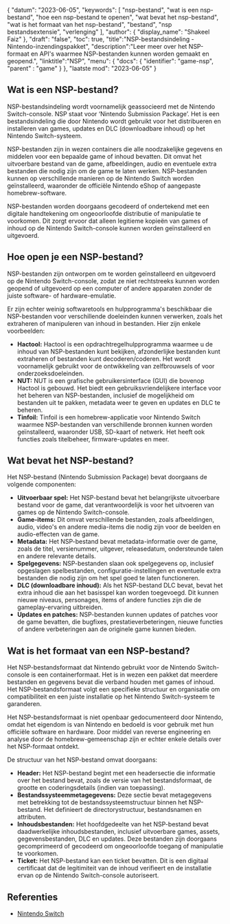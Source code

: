 {
"datum": "2023-06-05",
  "keywords": [
"nsp-bestand",
"wat is een nsp-bestand",
"hoe een nsp-bestand te openen",
"wat bevat het nsp-bestand",
"wat is het formaat van het nsp-bestand",
"bestand",
"nsp bestandsextensie",
"verlenging"
],
  "author": {
"display_name": "Shakeel Faiz"
},
"draft": "false",
"toc": true,
"title":"NSP-bestandsindeling - Nintendo-inzendingspakket",
  "description":"Leer meer over het NSP-formaat en API's waarmee NSP-bestanden kunnen worden gemaakt en geopend.",
"linktitle":"NSP",
  "menu": {
    "docs": {
      "identifier": "game-nsp",
"parent" : "game"
}
},
"laatste mod": "2023-06-05"
}

## Wat is een NSP-bestand?

NSP-bestandsindeling wordt voornamelijk geassocieerd met de Nintendo Switch-console. NSP staat voor ‘Nintendo Submission Package’. Het is een bestandsindeling die door Nintendo wordt gebruikt voor het distribueren en installeren van games, updates en DLC (downloadbare inhoud) op het Nintendo Switch-systeem.

NSP-bestanden zijn in wezen containers die alle noodzakelijke gegevens en middelen voor een bepaalde game of inhoud bevatten. Dit omvat het uitvoerbare bestand van de game, afbeeldingen, audio en eventuele extra bestanden die nodig zijn om de game te laten werken. NSP-bestanden kunnen op verschillende manieren op de Nintendo Switch worden geïnstalleerd, waaronder de officiële Nintendo eShop of aangepaste homebrew-software.

NSP-bestanden worden doorgaans gecodeerd of ondertekend met een digitale handtekening om ongeoorloofde distributie of manipulatie te voorkomen. Dit zorgt ervoor dat alleen legitieme kopieën van games of inhoud op de Nintendo Switch-console kunnen worden geïnstalleerd en uitgevoerd.

## Hoe open je een NSP-bestand?

NSP-bestanden zijn ontworpen om te worden geïnstalleerd en uitgevoerd op de Nintendo Switch-console, zodat ze niet rechtstreeks kunnen worden geopend of uitgevoerd op een computer of andere apparaten zonder de juiste software- of hardware-emulatie.

Er zijn echter weinig softwaretools en hulpprogramma's beschikbaar die NSP-bestanden voor verschillende doeleinden kunnen verwerken, zoals het extraheren of manipuleren van inhoud in bestanden. Hier zijn enkele voorbeelden:

- **Hactool:** Hactool is een opdrachtregelhulpprogramma waarmee u de inhoud van NSP-bestanden kunt bekijken, afzonderlijke bestanden kunt extraheren of bestanden kunt decoderen/coderen. Het wordt voornamelijk gebruikt voor de ontwikkeling van zelfbrouwsels of voor onderzoeksdoeleinden.
- **NUT:** NUT is een grafische gebruikersinterface (GUI) die bovenop Hactool is gebouwd. Het biedt een gebruiksvriendelijkere interface voor het beheren van NSP-bestanden, inclusief de mogelijkheid om bestanden uit te pakken, metadata weer te geven en updates en DLC te beheren.
- **Tinfoil:** Tinfoil is een homebrew-applicatie voor Nintendo Switch waarmee NSP-bestanden van verschillende bronnen kunnen worden geïnstalleerd, waaronder USB, SD-kaart of netwerk. Het heeft ook functies zoals titelbeheer, firmware-updates en meer.

## Wat bevat het NSP-bestand?

Het NSP-bestand (Nintendo Submission Package) bevat doorgaans de volgende componenten:

- **Uitvoerbaar spel:** Het NSP-bestand bevat het belangrijkste uitvoerbare bestand voor de game, dat verantwoordelijk is voor het uitvoeren van games op de Nintendo Switch-console.
- **Game-items:** Dit omvat verschillende bestanden, zoals afbeeldingen, audio, video's en andere media-items die nodig zijn voor de beelden en audio-effecten van de game.
- **Metadata:** Het NSP-bestand bevat metadata-informatie over de game, zoals de titel, versienummer, uitgever, releasedatum, ondersteunde talen en andere relevante details.
- **Spelgegevens:** NSP-bestanden slaan ook spelgegevens op, inclusief opgeslagen spelbestanden, configuratie-instellingen en eventuele extra bestanden die nodig zijn om het spel goed te laten functioneren.
- **DLC (downloadbare inhoud):** Als het NSP-bestand DLC bevat, bevat het extra inhoud die aan het basisspel kan worden toegevoegd. Dit kunnen nieuwe niveaus, personages, items of andere functies zijn die de gameplay-ervaring uitbreiden.
- **Updates en patches:** NSP-bestanden kunnen updates of patches voor de game bevatten, die bugfixes, prestatieverbeteringen, nieuwe functies of andere verbeteringen aan de originele game kunnen bieden.

## Wat is het formaat van een NSP-bestand?

Het NSP-bestandsformaat dat Nintendo gebruikt voor de Nintendo Switch-console is een containerformaat. Het is in wezen een pakket dat meerdere bestanden en gegevens bevat die verband houden met games of inhoud. Het NSP-bestandsformaat volgt een specifieke structuur en organisatie om compatibiliteit en een juiste installatie op het Nintendo Switch-systeem te garanderen.

Het NSP-bestandsformaat is niet openbaar gedocumenteerd door Nintendo, omdat het eigendom is van Nintendo en bedoeld is voor gebruik met hun officiële software en hardware. Door middel van reverse engineering en analyse door de homebrew-gemeenschap zijn er echter enkele details over het NSP-formaat ontdekt.

De structuur van het NSP-bestand omvat doorgaans:

- **Header:** Het NSP-bestand begint met een headersectie die informatie over het bestand bevat, zoals de versie van het bestandsformaat, de grootte en coderingsdetails (indien van toepassing).
- **Bestandssysteemmetagegevens:** Deze sectie bevat metagegevens met betrekking tot de bestandssysteemstructuur binnen het NSP-bestand. Het definieert de directorystructuur, bestandsnamen en attributen.
- **Inhoudsbestanden:** Het hoofdgedeelte van het NSP-bestand bevat daadwerkelijke inhoudsbestanden, inclusief uitvoerbare games, assets, gegevensbestanden, DLC en updates. Deze bestanden zijn doorgaans gecomprimeerd of gecodeerd om ongeoorloofde toegang of manipulatie te voorkomen.
- **Ticket:** Het NSP-bestand kan een ticket bevatten. Dit is een digitaal certificaat dat de legitimiteit van de inhoud verifieert en de installatie ervan op de Nintendo Switch-console autoriseert.

## Referenties
* [Nintendo Switch](https://en.wikipedia.org/wiki/Nintendo_Switch)

